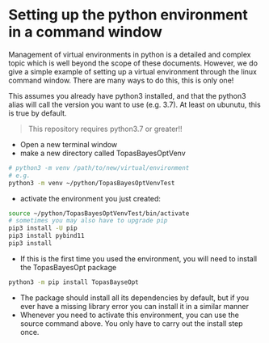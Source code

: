 # Setting up the python environment in a command window



Management of virtual environments in python is a detailed and complex topic which is well beyond the scope of these documents. However, we do give a simple example of setting up a virtual environment through the linux command window. There are many ways to do this, this is only one!

This assumes you already have python3 installed, and that the python3 alias will call the version you want to use (e.g. 3.7).  At least on ubunutu, this is true by default.

> This repository requires python3.7 or greater!! 

- Open a new terminal window
- make a new directory called TopasBayesOptVenv

```bash
# python3 -m venv /path/to/new/virtual/environment
# e.g.
python3 -m venv ~/python/TopasBayesOptVenvTest
```

- activate the environment you just created:

```bash
source ~/python/TopasBayesOptVenvTest/bin/activate
# sometimes you may also have to upgrade pip
pip3 install -U pip
pip3 install pybind11
pip3 install 
```

- If this is the first time you used the environment, you will need to install the TopasBayesOpt package

```bash
python3 -m pip install TopasBayseOpt
```

- The package should install all its dependencies by default, but if you ever have a missing library error you can install it in a similar manner
- Whenever you need to activate this environment, you can use the source command above. You only have to carry out the install step once. 

